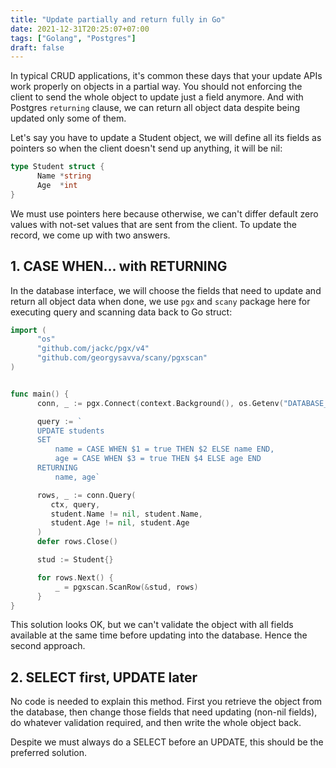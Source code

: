 ```yaml
---
title: "Update partially and return fully in Go"
date: 2021-12-31T20:25:07+07:00
tags: ["Golang", "Postgres"]
draft: false
---
```



In typical CRUD applications, it's common these days that your update
APIs work properly on objects in a partial way. You should not enforcing
the client to send the whole object to update just a field anymore. And with
Postgres `returning` clause, we can return all object data despite being
updated only some of them.

Let's say you have to update a Student object, we will define all its fields
as pointers so when the client doesn't send up anything, it will be nil:


```go
type Student struct {
      Name *string
      Age  *int
}
```

We must use pointers here because otherwise, we can't differ default zero values
with not-set values that are sent from the client. To update the record, we
come up with two answers.


## 1. CASE WHEN... with RETURNING

In the database interface, we will choose the fields that need to update and
return all object data when done, we use `pgx` and `scany` package here for
executing query and scanning data back to Go struct:


```go
import (
      "os"
      "github.com/jackc/pgx/v4"
      "github.com/georgysavva/scany/pgxscan"
)


func main() {
      conn, _ := pgx.Connect(context.Background(), os.Getenv("DATABASE_URL"))

      query := `
      UPDATE students
      SET
          name = CASE WHEN $1 = true THEN $2 ELSE name END,
          age = CASE WHEN $3 = true THEN $4 ELSE age END
      RETURNING
          name, age`

      rows, _ := conn.Query(
         ctx, query,
         student.Name != nil, student.Name,
         student.Age != nil, student.Age
      )
      defer rows.Close()

      stud := Student{}

      for rows.Next() {
          _ = pgxscan.ScanRow(&stud, rows)
      }
}
```

This solution looks OK, but we can't validate the object with all fields
available at the same time before updating into the database. Hence the
second approach.


## 2. SELECT first, UPDATE later


No code is needed to explain this method. First you retrieve the object from
the database, then change those fields that need updating (non-nil fields),
do whatever validation required, and then write the whole object back.

Despite we must always do a SELECT before an UPDATE, this should be the
preferred solution.
